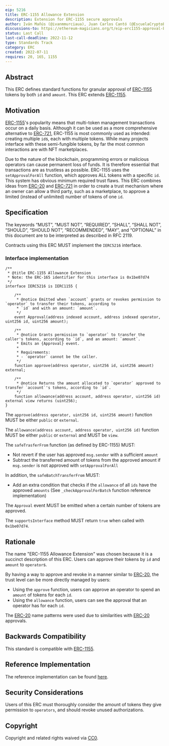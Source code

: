 ```yaml
---
eip: 5216
title: ERC-1155 Allowance Extension
description: Extension for ERC-1155 secure approvals
author: Iván Mañús (@ivanmmurciaua), Juan Carlos Cantó (@EscuelaCryptoES)
discussions-to: https://ethereum-magicians.org/t/eip-erc1155-approval-by-amount/9898
status: Last Call
last-call-deadline: 2022-11-12
type: Standards Track
category: ERC
created: 2022-07-11
requires: 20, 165, 1155
---
```


## Abstract

This ERC defines standard functions for granular approval of [ERC-1155](./erc-1155.md) tokens by both `id` and `amount`. This ERC extends [ERC-1155](./erc-1155.md).

## Motivation

[ERC-1155](./erc-1155.md)'s popularity means that multi-token management transactions occur on a daily basis. Although it can be used as a more comprehensive alternative to [ERC-721](./erc-721.md), ERC-1155 is most commonly used as intended: creating multiple `id`s, each with multiple tokens. While many projects interface with these semi-fungible tokens, by far the most common interactions are with NFT marketplaces.

Due to the nature of the blockchain, programming errors or malicious operators can cause permanent loss of funds. It is therefore essential that transactions are as trustless as possible. ERC-1155 uses the `setApprovalForAll` function, which approves ALL tokens with a specific `id`. This system has obvious minimum required trust flaws. This ERC combines ideas from [ERC-20](./erc-20.md) and [ERC-721](./erc-721.md) in order to create a trust mechanism where an owner can allow a third party, such as a marketplace, to approve a limited (instead of unlimited) number of tokens of one `id`.

## Specification

The keywords “MUST”, “MUST NOT”, “REQUIRED”, “SHALL”, “SHALL NOT”, “SHOULD”, “SHOULD NOT”, “RECOMMENDED”, “MAY”, and “OPTIONAL” in this document are to be interpreted as described in RFC 2119.

Contracts using this ERC MUST implement the `IERC5216` interface.

### Interface implementation

```solidity
/**
 * @title ERC-1155 Allowance Extension
 * Note: the ERC-165 identifier for this interface is 0x1be07d74
 */
interface IERC5216 is IERC1155 {

    /**
     * @notice Emitted when `account` grants or revokes permission to `operator` to transfer their tokens, according to
     * `id` and with an amount: `amount`.
     */
    event Approval(address indexed account, address indexed operator, uint256 id, uint256 amount);

    /**
     * @notice Grants permission to `operator` to transfer the caller's tokens, according to `id`, and an amount: `amount`.
     * Emits an {Approval} event.
     *
     * Requirements:
     * - `operator` cannot be the caller.
     */
    function approve(address operator, uint256 id, uint256 amount) external;

    /**
     * @notice Returns the amount allocated to `operator` approved to transfer `account`'s tokens, according to `id`.
     */
    function allowance(address account, address operator, uint256 id) external view returns (uint256);
}
```

The `approve(address operator, uint256 id, uint256 amount)` function MUST be either `public` or `external`.

The `allowance(address account, address operator, uint256 id)` function MUST be either `public` or `external` and MUST be `view`.

The `safeTrasferFrom` function (as defined by ERC-1155) MUST:

- Not revert if the user has approved `msg.sender` with a sufficient `amount`
- Subtract the transferred amount of tokens from the approved amount if `msg.sender` is not approved with `setApprovalForAll`

In addition, the `safeBatchTransferFrom` MUST:

- Add an extra condition that checks if the `allowance` of all `ids` have the approved `amounts` (See `_checkApprovalForBatch` function reference implementation)

The `Approval` event MUST be emitted when a certain number of tokens are approved.

The `supportsInterface` method MUST return `true` when called with `0x1be07d74`.

## Rationale

The name "ERC-1155 Allowance Extension" was chosen because it is a succinct description of this ERC. Users can approve their tokens by `id` and `amount` to `operator`s.

By having a way to approve and revoke in a manner similar to [ERC-20](./erc-20.md), the trust level can be more directly managed by users:

- Using the `approve` function, users can approve an operator to spend an `amount` of tokens for each `id`.
- Using the `allowance` function, users can see the approval that an operator has for each `id`.

The [ERC-20](./erc-20.md) name patterns were used due to similarities with [ERC-20](./erc-20.md) approvals.

## Backwards Compatibility

This standard is compatible with [ERC-1155](./erc-1155.md).

## Reference Implementation

The reference implementation can be found [here](../assets/erc-5216/ERC5216.sol).

## Security Considerations

Users of this ERC must thoroughly consider the amount of tokens they give permission to `operators`, and should revoke unused authorizations.

## Copyright

Copyright and related rights waived via [CC0](../LICENSE.md).

